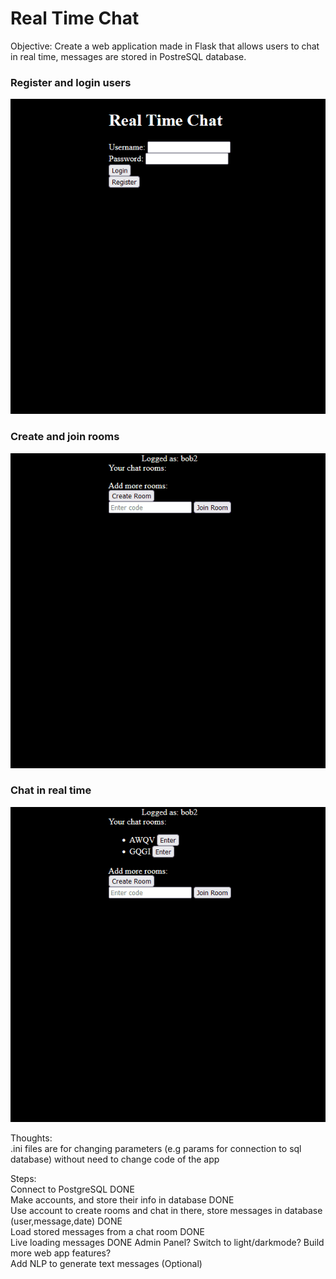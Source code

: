 # Real Time Chat 
Objective:
Create a web application made in Flask that allows users to chat in real time, messages are stored in PostreSQL database.  

### Register and login users
![showcase1gif](showcase/showcase1.gif)  
### Create and join rooms
![showcase2gif](showcase/showcase2.gif)  
### Chat in real time
![showcase3gif](showcase/showcase3.gif)  

Thoughts:  
.ini files are for changing parameters (e.g params for connection to sql database) without need to change code of the app  

Steps:  
Connect to PostgreSQL DONE  
Make accounts, and store their info in database DONE    
Use account to create rooms and chat in there, store messages in database (user,message,date) DONE   
Load stored messages from a chat room  DONE  
Live loading messages  DONE
Admin Panel?
Switch to light/darkmode?
Build more web app features?  
Add NLP to generate text messages (Optional)  